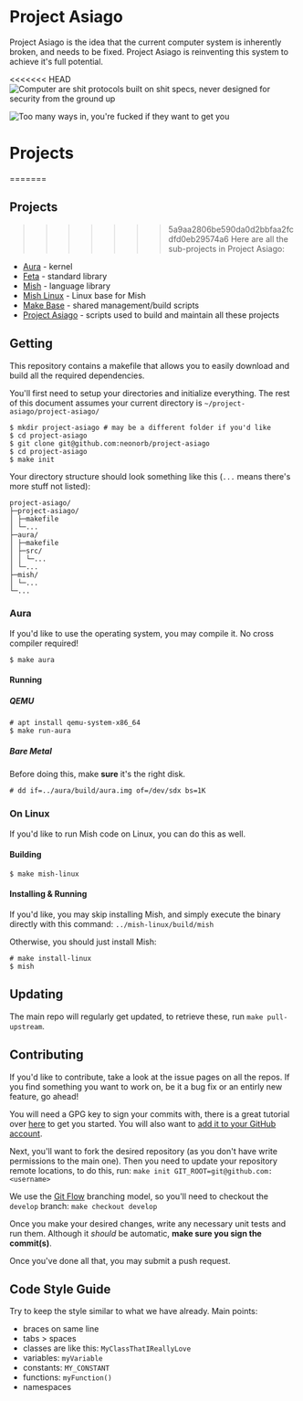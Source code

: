# Project Asiago
Project Asiago is the idea that the current computer system is inherently broken, and needs to be fixed. Project Asiago is reinventing this system to achieve it's full potential.

<<<<<<< HEAD
![Computer are shit protocols built on shit specs, never designed for security from the ground up](https://i.imgur.com/dptlklX.png)

![Too many ways in, you're fucked if they want to get you](https://i.imgur.com/TY5A46q.png)

# Projects
=======
## Projects
>>>>>>> 5a9aa2806be590da0d2bbfaa2fcdfd0eb29574a6
Here are all the sub-projects in Project Asiago:
 - [Aura](https://github.com/neonorb/aura) - kernel
 - [Feta](https://github.com/neonorb/feta) - standard library
 - [Mish](https://github.com/neonorb/mish) - language library
 - [Mish Linux](https://github.com/neonorb/mish-linux) - Linux base for Mish
 - [Make Base](https://github.com/neonorb/make-base) - shared management/build scripts
 - [Project Asiago](https://github.com/neonorb/project-asiago) - scripts used to build and maintain all these projects

## Getting
This repository contains a makefile that allows you to easily download and build all the required dependencies.

You'll first need to setup your directories and initialize everything. The rest of this document assumes your current directory is `~/project-asiago/project-asiago/`
```
$ mkdir project-asiago # may be a different folder if you'd like
$ cd project-asiago
$ git clone git@github.com:neonorb/project-asiago
$ cd project-asiago
$ make init
```

Your directory structure should look something like this (`...` means there's more stuff not listed):
```
project-asiago/
├─project-asiago/
│ ├─makefile
│ └─...
├─aura/
│ ├─makefile
│ ├─src/
│ │ └─...
│ └─...
├─mish/
│ └─...
└─...
```

### Aura
If you'd like to use the operating system, you may compile it. No cross compiler required!

```
$ make aura
```

#### Running
##### QEMU
```
# apt install qemu-system-x86_64
$ make run-aura
```

##### Bare Metal
Before doing this, make **sure** it's the right disk.

```
# dd if=../aura/build/aura.img of=/dev/sdx bs=1K
```

### On Linux
If you'd like to run Mish code on Linux, you can do this as well.

#### Building
```
$ make mish-linux
```

#### Installing & Running
If you'd like, you may skip installing Mish, and simply execute the binary directly with this command: `../mish-linux/build/mish`

Otherwise, you should just install Mish:

```
# make install-linux
$ mish
```

## Updating
The main repo will regularly get updated, to retrieve these, run `make pull-upstream`.

## Contributing
If you'd like to contribute, take a look at the issue pages on all the repos. If you find something you want to work on, be it a bug fix or an entirly new feature, go ahead!

You will need a GPG key to sign your commits with, there is a great tutorial over [here](http://blog.dpg.io/articles/gpg-linux) to get you started. You will also want to [add it to your GitHub account](https://help.github.com/articles/adding-a-new-gpg-key-to-your-github-account/).

Next, you'll want to fork the desired repository (as you don't have write permissions to the main one). Then you need to update your repository remote locations, to do this, run: `make init GIT_ROOT=git@github.com:<username>`

We use the [Git Flow](http://nvie.com/posts/a-successful-git-branching-model/) branching model, so you'll need to checkout the `develop` branch: `make checkout develop`

Once you make your desired changes, write any necessary unit tests and run them. Although it *should* be automatic, **make sure you sign the commit(s)**.

Once you've done all that, you may submit a push request.

## Code Style Guide
Try to keep the style similar to what we have already. Main points:
 - braces on same line
 - tabs > spaces
 - classes are like this: `MyClassThatIReallyLove`
 - variables: `myVariable`
 - constants: `MY_CONSTANT`
 - functions: `myFunction()`
 - namespaces

